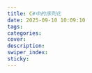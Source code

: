 ```yaml
---
title: C#中的序列化
date: 2025-09-10 10:09:10
tags:
categories:
cover:
description:
swiper_index:
sticky:
---
```


